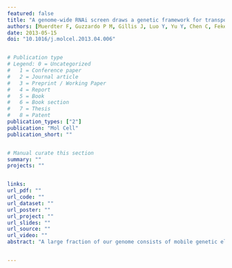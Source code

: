 ```yaml
---
featured: false
title: "A genome-wide RNAi screen draws a genetic framework for transposon control and primary piRNA biogenesis in Drosophila"
authors: [Muerdter F, Guzzardo P M, Gillis J, Luo Y, Yu Y, Chen C, Fekete R, Hannon G J]
date: 2013-05-15
doi: "10.1016/j.molcel.2013.04.006"


# Publication type
# Legend: 0 = Uncategorized
#   1 = Conference paper
#   2 = Journal article
#   3 = Preprint / Working Paper
#   4 = Report
#   5 = Book
#   6 = Book section
#   7 = Thesis
#   8 = Patent
publication_types: ["2"]
publication: "Mol Cell"
publication_short: ""


# Manual curate this section
summary: ""
projects: ""


links:
url_pdf: ""
url_code: ""
url_dataset: ""
url_poster: ""
url_project: ""
url_slides: ""
url_source: ""
url_video: ""
abstract: "A large fraction of our genome consists of mobile genetic elements. Governing transposons in germ cells is critically important, and failure to do so compromises genome integrity, leading to sterility. In animals, the piRNA pathway is the key to transposon constraint, yet the precise molecular details of how piRNAs are formed and how the pathway represses mobile elements remain poorly understood. In an effort to identify general requirements for transposon control and components of the piRNA pathway, we carried out a genome-wide RNAi screen in Drosophila ovarian somatic sheet cells. We identified and validated 87 genes necessary for transposon silencing. Among these were several piRNA biogenesis factors. We also found CG3893 (asterix) to be essential for transposon silencing, most likely by contributing to the effector step of transcriptional repression. Asterix loss leads to decreases in H3K9me3 marks on certain transposons but has no effect on piRNA levels."


---
```

